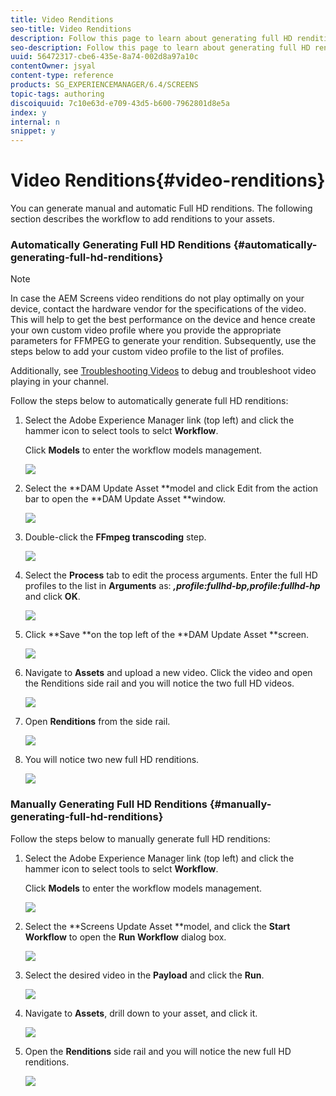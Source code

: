 ```yaml
---
title: Video Renditions
seo-title: Video Renditions
description: Follow this page to learn about generating full HD renditions for your Screens project.
seo-description: Follow this page to learn about generating full HD renditions for your Screens project.
uuid: 56472317-cbe6-435e-8a74-002d8a97a10c
contentOwner: jsyal
content-type: reference
products: SG_EXPERIENCEMANAGER/6.4/SCREENS
topic-tags: authoring
discoiquuid: 7c10e63d-e709-43d5-b600-7962801d8e5a
index: y
internal: n
snippet: y
---
```


# Video Renditions{#video-renditions}

You can generate manual and automatic Full HD renditions. The following section describes the workflow to add renditions to your assets.

### Automatically Generating Full HD Renditions  {#automatically-generating-full-hd-renditions}

>[!NOTE]
>
>In case the AEM Screens video renditions do not play optimally on your device, contact the hardware vendor for the specifications of the video. This will help to get the best performance on the device and hence create your own custom video profile where you provide the appropriate parameters for FFMPEG to generate your rendition. Subsequently, use the steps below to add your custom video profile to the list of profiles.
>
>Additionally, see [Troubleshooting Videos](../../screens/using/troubleshoot-videos.md) to debug and troubleshoot video playing in your channel.

Follow the steps below to automatically generate full HD renditions:

1. Select the Adobe Experience Manager link (top left) and click the hammer icon to select tools to selct **Workflow**.

   Click **Models** to enter the workflow models management.

   ![](assets/screen_shot_2018-02-01at123407pm.png)

1. Select the **DAM Update Asset **model and click Edit from the action bar to open the **DAM Update Asset **window.

   ![](assets/step5_-_edit_thedamupdateassetmodel.png)

1. Double-click the **FFmpeg transcoding** step.

   ![](assets/screen_shot_2018-02-01at124454pm.png)

1. Select the **Process** tab to edit the process arguments. Enter the full HD profiles to the list in **Arguments** as: ***,profile:fullhd-bp,profile:fullhd-hp*** and click **OK**.

   ![](assets/screen_shot_2018-02-02at103340am.png)

1. Click **Save **on the top left of the **DAM Update Asset **screen.

   ![](assets/screen_shot_2018-02-02at101830am.png)

1. Navigate to **Assets** and upload a new video. Click the video and open the Renditions side rail and you will notice the two full HD videos.

   ![](assets/step10_-_open_thevideoasset.png)

1. Open **Renditions** from the side rail.

   ![](assets/step11_-_open_therenditionssiderail.png)

1. You will notice two new full HD renditions.

   ![](assets/step12_-_2_new_renditionsareaddedtothevideo.png)

### Manually Generating Full HD Renditions {#manually-generating-full-hd-renditions}

Follow the steps below to manually generate full HD renditions:

1. Select the Adobe Experience Manager link (top left) and click the hammer icon to select tools to selct **Workflow**.

   Click **Models** to enter the workflow models management.

   ![](assets/screen_shot_2018-02-01at123407pm-1.png)

1. Select the **Screens Update Asset **model, and click the **Start Workflow** to open the **Run Workflow** dialog box.

   ![](assets/step5_-_start_a_newscreensupdateassetworkflow.png)

1. Select the desired video in the **Payload** and click the **Run**.

   ![](assets/step6_-_select_thedesiredvideo.png)

1. Navigate to **Assets**, drill down to your asset, and click it.

   ![](assets/step7_-_open_thevideoasset.png)

1. Open the **Renditions** side rail and you will notice the new full HD renditions.

   ![](assets/step8_-_open_therenditionssiderail.png)

